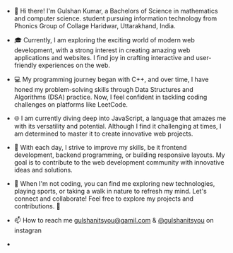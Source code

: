 
- 👋 Hi there! I'm Gulshan Kumar, a Bachelors of Science in mathematics and computer science. student pursuing  information technology from Phonics Group of Collage Haridwar, Uttarakhand, India.

- 🎓 Currently, I am exploring the exciting world of modern web development, with a strong interest in creating amazing web applications and websites. I find 
    joy in crafting interactive and user-friendly experiences on the web.

- 💻 My programming journey began with C++, and over time, I have honed my problem-solving skills through Data Structures and Algorithms (DSA) practice. Now, 
    I feel confident in tackling coding challenges on platforms like LeetCode.

- 🌐 I am currently diving deep into JavaScript, a language that amazes me with its versatility and potential. Although I find it challenging at times, I am 
    determined to master it to create innovative web projects.

- 🚀 With each day, I strive to improve my skills, be it frontend development, backend programming, or building responsive layouts. My goal is to contribute 
    to the web development community with innovative ideas and solutions.

- 🌱 When I'm not coding, you can find me exploring new technologies, playing sports, or taking a walk in nature to refresh my mind.
     Let's connect and collaborate! Feel free to explore my projects and contributions. 🤝

- 📫 How to reach me gulshanitsyou@gamil.com & [@gulshanitsyou](https://www.instagram.com/gulshanitsyou/) on instagran
- 

<!---
GULSHANITSYOU/GULSHANITSYOU is a ✨ special ✨ repository because its `README.md` (this file) appears on your GitHub profile.
You can click the Preview link to take a look at your changes.
--->
